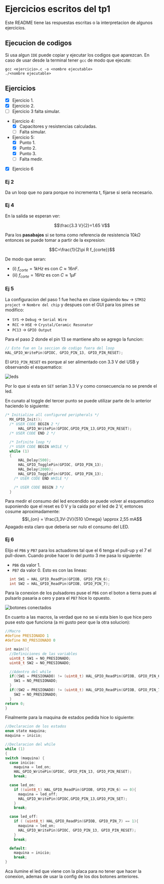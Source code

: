 # Ejercicios escritos del tp1

Este README tiene las respuestas escritas o la interpretacion de algunos ejercicios.

## Ejecucion de codigos

Si usa algun `IDE` puede copiar y ejecutar los codigos que aparezcan.
En caso de usar desde la terminal tener `gcc` de modo que ejecute:

```console
gcc <ejercicio>.c -o <nombre ejecutable>
./<nombre ejecutable>
```

## Ejercicios

- [x] Ejercicio 1.
- [x] Ejercicio 2.
- [ ] Ejercicio 3 falta simular.
- Ejercicio 4:
  - [x] Capacitores y resistencias calculadas.
  - [ ] Falta simular.
- Ejercicio 5:
  - [x] Punto 1.
  - [x] Punto 2.
  - [x] Punto 3.
  - [ ] Falta medir.
- [x] Ejercicio 6

### Ej 2

Da un loop que no para porque no incrementa t, fijarse si seria necesario.

### Ej 4

En la salida se esperan ver:

$$\frac{3.3 V}{2}=1.65 V$$

Para los **pasabajos** si se toma como referencia de resistencia $10k\Omega$ entonces se puede tomar a partir de la expresion:

$$C=\frac{1}{2\pi R f_{corte}}$$

De modo que seran:

- (i) $f_{corte}=1kHz$ es con $C \approx 16 nF$.
- (ii) $f_{corte}=16Hz$ es con $C \approx 1 \mu F$

### Ej 5

La configuracion del paso 1 fue hecha en clase siguiendo `New` -> `STM32 project` -> `Nombre del chip` y despues con el GUI para los pines se modifico:

- `SYS` -> `Debug` -> `Serial Wire`
- `RCC` -> `HSE` -> `Crystal/Ceramic Resonator`
- `PC13` -> `GPIO Output`

Para el paso 2 donde el pin 13 se mantiene alto se agrego la funcion:

```c
// Esto fue en la seccion de codigo fuera del loop
HAL_GPIO_WritePin(GPIOC, GPIO_PIN_13, GPIO_PIN_RESET);
```

El `GPIO_PIN_RESET` es porque al ser alimentado con 3.3 V del USB y observando el esquematico:

![leds](/home/guido/facu/practicas/embebidos/assets/Foto_leds.png)

Por lo que si esta en `SET` serian 3.3 V y como consecuencia no se prende el led.

En cunato al toggle del tercer punto se puede utilizar parte de lo anterior haciendo lo siguiente:

```c
/* Initialize all configured peripherals */
  MX_GPIO_Init();
  /* USER CODE BEGIN 2 */
      HAL_GPIO_WritePin(GPIOC,GPIO_PIN_13,GPIO_PIN_RESET);
  /* USER CODE END 2 */

  /* Infinite loop */
  /* USER CODE BEGIN WHILE */
  while (1)
  {
	  HAL_Delay(500);
	  HAL_GPIO_TogglePin(GPIOC, GPIO_PIN_13);
	  HAL_Delay(2000);
	  HAL_GPIO_TogglePin(GPIOC, GPIO_PIN_13);
    /* USER CODE END WHILE */

    /* USER CODE BEGIN 3 */
  }
```

Para medir el consumo del led encendido se puede volver al esquematico suponiendo que el reset es 0 V y la caida por el led de 2 V, entonces cosume aproximadamente:
$$I_{on} = \frac{3,3V-2V}{510 \Omega} \approx 2,55 mA$$
Apagado esta claro que deberia ser nulo el consumo del LED.

### Ej 6

Elijo el `PB6` y `PB7` para los actuadores tal que el 6 tenga el pull-up y el 7 el pull-down.
Cuando probe hacer lo del punto 3 me pasa lo siguiente:

- `PB6` da valor 1.
- `PB7` da valor 0.
  Esto es con las lineas:

```c
  int SW1 = HAL_GPIO_ReadPin(GPIOB, GPIO_PIN_6);
  int SW2 = HAL_GPIO_ReadPin(GPIOB, GPIO_PIN_7);
```

Para la conexion de los pulsadores puse el `PB6` con el boton a tierra pues al pulsarlo pasaria a cero y para el `PB7` hice lo opuesto.

![botones conectados](/home/guido/facu/practicas/embebidos/assets/Conexion_botones.jpg)

En cuanto a las macros, la verdad que no se si esta bien lo que hice pero puse esto que funciona (a mi gusto peor que la otra solucion):

```c
//Macro
#define PRESIONADO 1
#define NO_PRESIONADO 0

int main(){
  //Definiciones de las variables
  uint8_t SW1 = NO_PRESIONADO;
  uint8_t SW2 = NO_PRESIONADO;

  //Adentro del while
  if((SW1 = PRESIONADO) != (uint8_t) HAL_GPIO_ReadPin(GPIOB, GPIO_PIN_6)) {
    SW1 = NO_PRESIONADO;
  }
  if((SW2 = PRESIONADO) != (uint8_t) HAL_GPIO_ReadPin(GPIOB, GPIO_PIN_7)){
    SW2 = NO_PRESIONADO;
  }
return 0;
}
```

Finalmente para la maquina de estados pedida hice lo siguiente:

```c
//Declaracion de los estados
enum state maquina;
maquina = inicio;

//Declaracion del while
while (1)
{
switch (maquina) {
  case inicio:
    maquina = led_on;
    HAL_GPIO_WritePin(GPIOC, GPIO_PIN_13, GPIO_PIN_RESET);
    break;

  case led_on:
    if ((uint8_t) HAL_GPIO_ReadPin(GPIOB, GPIO_PIN_6) == 0){
      maquina = led_off;
      HAL_GPIO_WritePin(GPIOC,GPIO_PIN_13,GPIO_PIN_SET);
    }
    break;

  case led_off:
    if ( (uint8_t) HAL_GPIO_ReadPin(GPIOB, GPIO_PIN_7) == 1){
      maquina = led_on;
      HAL_GPIO_WritePin(GPIOC, GPIO_PIN_13, GPIO_PIN_RESET);
    }
    break;

  default:
    maquina = inicio;
    break;
}
```

Aca ilumine el led que viene con la placa para no tener que hacer la conexion, ademas de usar la config de los dos botones anteriores.
